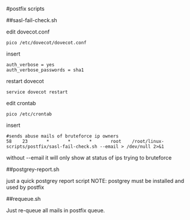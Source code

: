 #postfix scripts

##sasl-fail-check.sh

edit dovecot.conf

	pico /etc/dovecot/dovecot.conf

insert

	auth_verbose = yes
	auth_verbose_passwords = sha1

restart dovecot

	service dovecot restart

edit crontab

	pico /etc/crontab

insert

	#sends abuse mails of bruteforce ip owners
	58    23       *       *       *       root    /root/linux-scripts/postfix/sasl-fail-check.sh --email > /dev/null 2>&1

without --email it will only show at status of ips trying to bruteforce

##postgrey-report.sh

just a quick postgrey report script
NOTE: postgrey must be installed and used by postfix

##requeue.sh

Just re-queue all mails in postfix queue.
